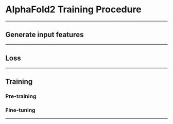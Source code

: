# AlphaFold2 Training Procedure

---

## Generate input features

---

## Loss

---

## Training

### Pre-training

### Fine-tuning

---
